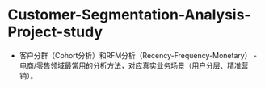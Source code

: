 # Customer-Segmentation-Analysis-Project-study
- 客户分群（Cohort分析）和RFM分析（Recency-Frequency-Monetary）    - 电商/零售领域最常用的分析方法，对应真实业务场景（用户分层、精准营销）。

